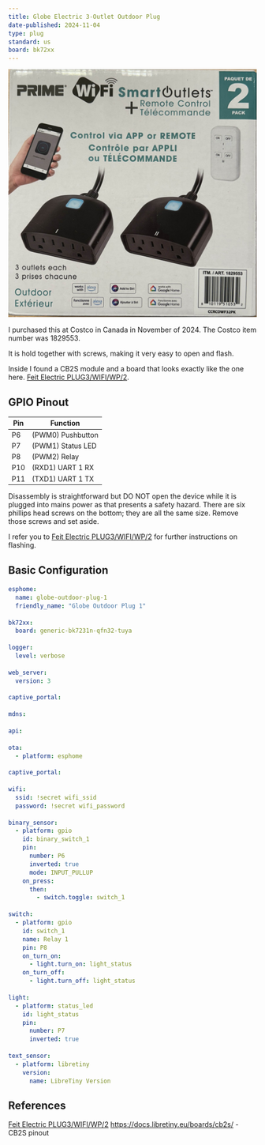 ```yaml
---
title: Globe Electric 3-Outlet Outdoor Plug
date-published: 2024-11-04
type: plug
standard: us
board: bk72xx
---
```


![Product Image](Globe-Outdoor-Smart-Plug-CCRCOWF32PK.jpg "Box Image")

I purchased this at Costco in Canada in November of 2024. The Costco item number was 1829553.

It is hold together with screws, making it very easy to open and flash.

Inside I found a CB2S module and a board that looks exactly like the one here.
[Feit Electric PLUG3/WIFI/WP/2](/devices/Feit-PLUG3-WIFI-WP-2).

## GPIO Pinout

| Pin | Function          |
| --- | ----------------- |
| P6  | (PWM0) Pushbutton |
| P7  | (PWM1) Status LED |
| P8  | (PWM2) Relay      |
| P10 | (RXD1) UART 1 RX  |
| P11 | (TXD1) UART 1 TX  |

Disassembly is straightforward but DO NOT open the device while it is plugged into mains power as that presents a safety
hazard. There are six phillips head screws on the bottom; they are all the same size. Remove those screws and set aside.

I refer you to [Feit Electric PLUG3/WIFI/WP/2](/devices/Feit-PLUG3-WIFI-WP-2) for further instructions on flashing.

## Basic Configuration

```yaml
esphome:
  name: globe-outdoor-plug-1
  friendly_name: "Globe Outdoor Plug 1"

bk72xx:
  board: generic-bk7231n-qfn32-tuya

logger:
  level: verbose

web_server:
  version: 3

captive_portal:

mdns:

api:

ota:
  - platform: esphome

captive_portal:

wifi:
  ssid: !secret wifi_ssid
  password: !secret wifi_password

binary_sensor:
  - platform: gpio
    id: binary_switch_1
    pin:
      number: P6
      inverted: true
      mode: INPUT_PULLUP
    on_press:
      then:
        - switch.toggle: switch_1

switch:
  - platform: gpio
    id: switch_1
    name: Relay 1
    pin: P8
    on_turn_on:
      - light.turn_on: light_status
    on_turn_off:
      - light.turn_off: light_status

light:
  - platform: status_led
    id: light_status
    pin:
      number: P7
      inverted: true

text_sensor:
  - platform: libretiny
    version:
      name: LibreTiny Version


```

## References

[Feit Electric PLUG3/WIFI/WP/2](/devices/Feit-PLUG3-WIFI-WP-2)
<https://docs.libretiny.eu/boards/cb2s/> - CB2S pinout
